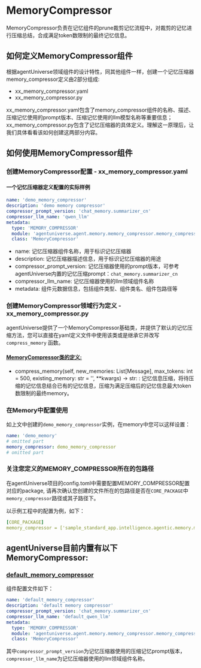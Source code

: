 # MemoryCompressor

MemoryCompressor负责在记忆组件的prune裁剪记忆流程中，对裁剪的记忆进行压缩总结，合成满足token数限制的最终记忆信息。

## 如何定义MemoryCompressor组件

根据agentUniverse领域组件的设计特性，同其他组件一样，创建一个记忆压缩器memory_compressor定义由2部分组成:

- xx_memory_compressor.yaml
- xx_memory_compressor.py

xx_memory_compressor.yaml包含了memory_compressor组件的名称、描述、压缩记忆使用的prompt版本、压缩记忆使用的llm模型名称等重要信息；xx_memory_compressor.py包含了记忆压缩器的具体定义。理解这一原理后，让我们具体看看该如何创建这两部分内容。

## 如何使用MemoryCompressor组件

### 创建MemoryCompressor配置 - xx_memory_compressor.yaml

#### 一个记忆压缩器定义配置的实际样例

```yaml
name: 'demo_memory_compressor'
description: 'demo memory compressor'
compressor_prompt_version: 'chat_memory.summarizer_cn'
compressor_llm_name: 'qwen_llm'
metadata:
  type: 'MEMORY_COMPRESSOR'
  module: 'agentuniverse.agent.memory.memory_compressor.memory_compressor'
  class: 'MemoryCompressor'
```

- name: 记忆压缩器组件名称，用于标识记忆压缩器
- description: 记忆压缩器描述信息，用于标识记忆压缩器的用途
- compressor_prompt_version:
  记忆压缩器使用的prompt版本，可参考agentUniverse内置的记忆压缩prompt：`chat_memory.summarizer_cn`
- compressor_llm_name: 记忆压缩器使用的llm领域组件名称
- metadata: 组件元数据信息，包括组件类型、组件类名、组件包路径等

### 创建MemoryCompressor领域行为定义 - xx_memory_compressor.py

agentUniverse提供了一个MemoryCompressor基础类，并提供了默认的记忆压缩方法，您可以直接在yaml定义文件中使用该类或是继承它并改写`compress_memory`
函数。

#### [MemoryCompressor类的定义:](../../../agentuniverse/agent/memory/memory_compressor/memory_compressor.py)

- compress_memory(self, new_memories: List[Message], max_tokens: int = 500, existing_memory: str = '', **kwargs) -> str:
  : 记忆信息压缩，将待压缩的记忆信息结合已有的记忆信息，压缩为满足压缩后的记忆信息最大token数限制的最终memory。

### 在Memory中配置使用

如上文中创建的`demo_memory_compressor`实例，在memory中您可以这样设置：

```yaml
name: 'demo_memory'
# omitted part
memory_compressor: demo_memory_compressor
# omitted part
```

### 关注您定义的MEMORY_COMPRESSOR所在的包路径

在agentUniverse项目的config.toml中需要配置MEMORY_COMPRESSOR配置对应的package,
请再次确认您创建的文件所在的包路径是否在`CORE_PACKAGE`中`memory_compressor`路径或其子路径下。

以示例工程中的配置为例，如下：

```yaml
[CORE_PACKAGE]
memory_compressor = ['sample_standard_app.intelligence.agentic.memory.memory_compressor']
```

## agentUniverse目前内置有以下MemoryCompressor:

### [default_memory_compressor](../../../agentuniverse/agent/memory/memory_compressor/default_memory_compressor.yaml)

组件配置文件如下：

```yaml
name: 'default_memory_compressor'
description: 'default memory compressor'
compressor_prompt_version: 'chat_memory.summarizer_cn'
compressor_llm_name: 'default_qwen_llm'
metadata:
  type: 'MEMORY_COMPRESSOR'
  module: 'agentuniverse.agent.memory.memory_compressor.memory_compressor'
  class: 'MemoryCompressor'
```
其中`compressor_prompt_version`为记忆压缩器使用的压缩记忆prompt版本，`compressor_llm_name`为记忆压缩器使用的llm领域组件名称。
